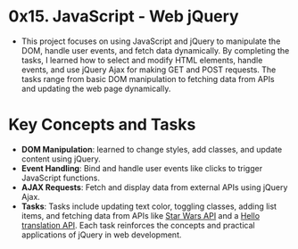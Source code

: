 # 0x15. JavaScript - Web jQuery
* This project focuses on using JavaScript and jQuery to manipulate the DOM, handle user events, and fetch data dynamically. By completing the tasks, I learned how to select and modify HTML elements, handle events, and use jQuery Ajax for making GET and POST requests. The tasks range from basic DOM manipulation to fetching data from APIs and updating the web page dynamically.

# Key Concepts and Tasks
* **DOM Manipulation**: learned to change styles, add classes, and update content using jQuery.
* **Event Handling**: Bind and handle user events like clicks to trigger JavaScript functions.
* **AJAX Requests**: Fetch and display data from external APIs using jQuery Ajax.
* **Tasks**: Tasks include updating text color, toggling classes, adding list items, and fetching data from  APIs like [Star Wars API](https://swapi-api.alx-tools.com/api/people/5/?format=json) and a [Hello translation API](https://hellosalut.stefanbohacek.dev/?lang=fr).
Each task reinforces the concepts and practical applications of jQuery in web development.
